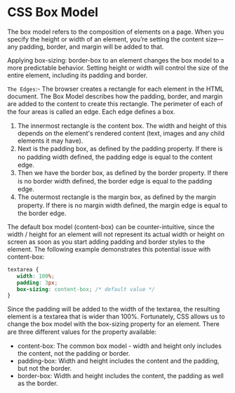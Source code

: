 # CSS Box Model

The box model refers to the composition of elements on a page. When you specify the height or width of an element, you’re setting the content size—any padding, border, and margin will be added to that.

Applying box-sizing: border-box to an element changes the box model to a more predictable behavior. Setting height or width will control the size of the entire element, including its padding and border.

`The Edges`:- The browser creates a rectangle for each element in the HTML document. The Box Model describes how the padding, border, and margin are added to the content to create this rectangle.
The perimeter of each of the four areas is called an edge. Each edge deﬁnes a box.

1. The innermost rectangle is the content box. The width and height of this depends on the element's rendered content (text, images and any child elements it may have).
2. Next is the padding box, as deﬁned by the padding property. If there is no padding width deﬁned, the padding edge is equal to the content edge.
3. Then we have the border box, as deﬁned by the border property. If there is no border width deﬁned, the border edge is equal to the padding edge.
4. The outermost rectangle is the margin box, as deﬁned by the margin property. If there is no margin width deﬁned, the margin edge is equal to the border edge.

The default box model (content-box) can be counter-intuitive, since the width / height for an element will not represent its actual width or height on screen as soon as you start adding padding and border styles to the element.
The following example demonstrates this potential issue with content-box:

```css
textarea {
   width: 100%;
   padding: 3px;
   box-sizing: content-box; /* default value */
}
```

Since the padding will be added to the width of the textarea, the resulting element is a textarea that is wider than 100%.
Fortunately, CSS allows us to change the box model with the box-sizing property for an element. There are three diﬀerent values for the property available:

- content-box: The common box model - width and height only includes the content, not the padding or border.
- padding-box: Width and height includes the content and the padding, but not the border.
- border-box: Width and height includes the content, the padding as well as the border.
